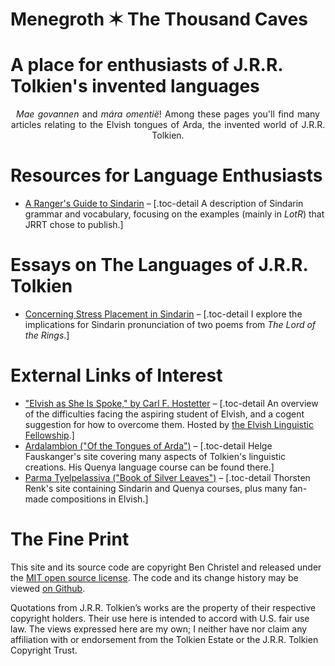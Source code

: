 <h1 class="site-title">Menegroth ✶ The Thousand Caves</h1>
<h1 class="subtitle">A place for enthusiasts of J.R.R. Tolkien's invented languages</h1>

<div style="text-align:center;word-spacing:0.1em;">
<em>Mae govannen</em> and <em>mára omentië</em>! Among these pages you'll find many articles relating to the Elvish tongues of Arda, the invented world of J.R.R. Tolkien.
</div>

# Resources for Language Enthusiasts

- [A Ranger's Guide to Sindarin](./sindarin.html) – [.toc-detail A description of Sindarin grammar and vocabulary, focusing on the examples (mainly in _LotR_) that JRRT chose to publish.]

<!--
- [Typing Accented Characters](./typing-accents.html) – [.toc-detail How to type accented letters like á, ë, etc. on Mac and Windows computers.]
-->

# Essays on The Languages of J.R.R. Tolkien

<!--
- [Elvish Is Dead; Long Live Elvish!](./elvish-is-dead.html) – [.toc-detail A memoir of my experiences with Tolkien's languages, reflecting on why you can't (and can) and should (and shouldn't) learn Elvish.]
-->

- [Concerning Stress Placement in Sindarin](./stress-in-sindarin.html) – [.toc-detail I explore the implications for Sindarin pronun&shy;ciation of two poems from _The Lord of the Rings_.]

# External Links of Interest

- ["Elvish as She Is Spoke," by Carl F. Hostetter](http://www.elvish.org/articles/EASIS.pdf) – [.toc-detail An overview of the difficulties facing the aspiring student of Elvish, and a cogent suggestion for how to overcome them. Hosted by <a href="http://www.elvish.org/">the Elvish Linguistic Fellowship</a>.]
- [Ardalambion ("Of the Tongues of Arda")](http://folk.uib.no/hnohf/) – [.toc-detail Helge Fauskanger's site covering many aspects of Tolkien's linguistic creations. His Quenya language course can be found there.]
- [Parma Tyelpelassiva ("Book of Silver Leaves")](http://www.science-and-fiction.org/elvish/index.html) – [.toc-detail Thorsten Renk's site containing Sindarin and Quenya courses, plus many fan-made compositions in Elvish.]

# The Fine Print

<p class="fine-print">This site and its source code are copyright Ben Christel and released under the <a href="./LICENSE.html">MIT open source license</a>. The code and its change history may be viewed <a href="https://github.com/menegroth/menegroth.github.io">on Github</a>.</p>

<p class="fine-print">Quotations from J.R.R. Tolkien&rsquo;s works are the property of their respective copyright holders. Their use here is intended to accord with U.S. fair use law. The views expressed here are my own; I neither have nor claim any affiliation with or endorsement from the Tolkien Estate or the J.R.R. Tolkien Copyright Trust.</p>
